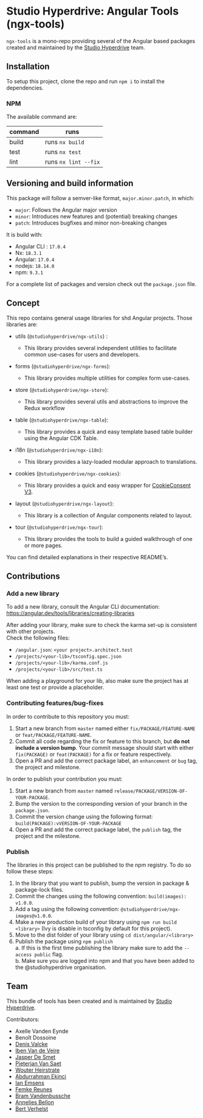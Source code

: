 # Studio Hyperdrive: Angular Tools (ngx-tools)

`ngx-tools` is a mono-repo providing several of the Angular based packages created and maintained by the [Studio Hyperdrive](https://studiohyperdrive.be/) team.

## Installation

To setup this project, clone the repo and run `npm i` to install the dependencies.

### NPM

The available command are:

| command | runs                 |
| ------- | -------------------- |
| build   | runs `nx build`      |
| test    | runs `nx test`       |
| lint    | runs `nx lint --fix` |

## Versioning and build information

This package will follow a semver-like format, `major.minor.patch`, in which:

- `major`: Follows the Angular major version
- `minor`: Introduces new features and (potential) breaking changes
- `patch`: Introduces bugfixes and minor non-breaking changes

It is build with:

- Angular CLI : `17.0.4`
- Nx: `18.3.1`
- Angular: `17.0.4`
- nodejs: `18.14.0`
- npm: `9.3.1`

For a complete list of packages and version check out the `package.json` file.

## Concept

This repo contains general usage libraries for shd Angular projects. Those libraries are:

- utils (`@studiohyperdrive/ngx-utils`) :

    - This library provides several independent utilities to facilitate common use-cases for users and developers.

- forms (`@studiohyperdrive/ngx-forms`):

    - This library provides multiple utilities for complex form use-cases.

- store (`@studiohyperdrive/ngx-store`):

    - This library provides several utils and abstractions to improve the Redux workflow

- table (`@studiohyperdrive/ngx-table`):

    - This library provides a quick and easy template based table builder using the Angular CDK Table.

- i18n (`@studiohyperdrive/ngx-i18n`):

    - This library provides a lazy-loaded modular approach to translations.

- cookies (`@studiohyperdrive/ngx-cookies`):

    - This library provides a quick and easy wrapper for [CookieConsent V3](https://cookieconsent.orestbida.com).

- layout (`@studiohyperdrive/ngx-layout`):

    - This library is a collection of Angular components related to layout.

- tour (`@studiohyperdrive/ngx-tour`):
    - This library provides the tools to build a guided walkthrough of one or more pages.

You can find detailed explanations in their respective README’s.

## Contributions

### Add a new library

To add a new library, consult the Angular CLI documentation:
https://angular.dev/tools/libraries/creating-libraries

After adding your library, make sure to check the karma set-up is consistent with other projects.  
Check the following files:

- `/angular.json`: `<your project>.architect.test`
- `/projects/<your-lib>/tsconfig.spec.json`
- `/projects/<your-lib>/karma.conf.js`
- `/projects/<your-lib>/src/test.ts`

When adding a playground for your lib, also make sure the project has at least one test or provide a placeholder.

### Contributing features/bug-fixes

In order to contribute to this repository you must:

1. Start a new branch from `master` named either `fix/PACKAGE/FEATURE-NAME` or `feat/PACKAGE/FEATURE-NAME`.
2. Commit all code regarding the fix or feature to this branch, but **do not include a version bump**. Your commit message should start with either `fix(PACKAGE)` or `feat(PACKAGE)` for a fix or feature respectively.
3. Open a PR and add the correct package label, an `enhancement` or `bug` tag, the project and milestone.

In order to publish your contribution you must:

1. Start a new branch from `master` named `release/PACKAGE/VERSION-OF-YOUR-PACKAGE`.
2. Bump the version to the corresponding version of your branch in the `package.json`.
3. Commit the version change using the following format: `build(PACKAGE):vVERSION-OF-YOUR-PACKAGE`
4. Open a PR and add the correct package label, the `publish` tag, the project and the milestone.

### Publish

The libraries in this project can be published to the npm registry. To do so follow these steps:

1. In the library that you want to publish, bump the version in package & package-lock files.
2. Commit the changes using the following convention: `build(images): v1.0.0`.
3. Add a tag using the following convention: `@studiohyperdrive/ngx-images@v1.0.0`.
4. Make a new production build of your library using `npm run build <library>` (Ivy is disable in tsconfig by default for this project).
5. Move to the dist folder of your library using `cd dist/angular/<library>`
6. Publish the package using `npm publish`  
   a. If this is the first time publishing the library make sure to add the `--access public` flag.  
   b. Make sure you are logged into npm and that you have been added to the @studiohyperdrive organisation.

## Team

This bundle of tools has been created and is maintained by [Studio Hyperdrive](https://studiohyperdrive.be).

Contributors:

- Axelle Vanden Eynde
- Benoît Dossoine
- [Denis Valcke](https://github.com/DenisValcke)
- [Iben Van de Veire](https://github.com/IbenTesara)
- [Jasper De Smet](https://github.com/jsprds)
- [Pieterjan Van Saet](https://github.com/HybridFox)
- [Wouter Heirstrate](https://github.com/WHeirstrate)
- [Abdurrahman Ekinci](https://github.com/ekincia)
- [Ian Emsens](https://github.com/ian-emsens-shd)
- [Femke Reunes](https://github.com/reunefe)
- [Bram Vandenbussche](https://github.com/SHDBramVandenbussche)
- [Annelies Bellon](https://github.com/AnneliesB)
- [Bert Verhelst](https://github.com/bertyhell)
